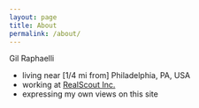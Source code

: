 ```yaml
---
layout: page
title: About
permalink: /about/
---
```


Gil Raphaelli

- living near [1/4 mi from] Philadelphia, PA, USA
- working at [RealScout Inc.](http://realscout.com/)
- expressing my own views on this site
